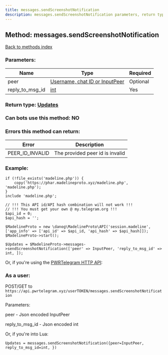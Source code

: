 ```yaml
---
title: messages.sendScreenshotNotification
description: messages.sendScreenshotNotification parameters, return type and example
---
```

## Method: messages.sendScreenshotNotification  
[Back to methods index](index.md)


### Parameters:

| Name     |    Type       | Required |
|----------|---------------|----------|
|peer|[Username, chat ID or InputPeer](../types/InputPeer.md) | Optional|
|reply\_to\_msg\_id|[int](../types/int.md) | Yes|


### Return type: [Updates](../types/Updates.md)

### Can bots use this method: **NO**


### Errors this method can return:

| Error    | Description   |
|----------|---------------|
|PEER_ID_INVALID|The provided peer id is invalid|


### Example:


```
if (!file_exists('madeline.php')) {
    copy('https://phar.madelineproto.xyz/madeline.php', 'madeline.php');
}
include 'madeline.php';

// !!! This API id/API hash combination will not work !!!
// !!! You must get your own @ my.telegram.org !!!
$api_id = 0;
$api_hash = '';

$MadelineProto = new \danog\MadelineProto\API('session.madeline', ['app_info' => ['api_id' => $api_id, 'api_hash' => $api_hash]]);
$MadelineProto->start();

$Updates = $MadelineProto->messages->sendScreenshotNotification(['peer' => InputPeer, 'reply_to_msg_id' => int, ]);
```

Or, if you're using the [PWRTelegram HTTP API](https://pwrtelegram.xyz):



### As a user:

POST/GET to `https://api.pwrtelegram.xyz/userTOKEN/messages.sendScreenshotNotification`

Parameters:

peer - Json encoded InputPeer

reply_to_msg_id - Json encoded int




Or, if you're into Lua:

```
Updates = messages.sendScreenshotNotification({peer=InputPeer, reply_to_msg_id=int, })
```

